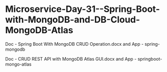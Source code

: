 # Microservice-Day-31--Spring-Boot-with-MongoDB-and-DB-Cloud-MongoDB-Atlas



Doc - Spring Boot With MongoDB CRUD Operation.docx and App - spring-mongodb


Doc - CRUD REST API with MongoDB Atlas GUI.docx and App - springboot-mongo-atlas
